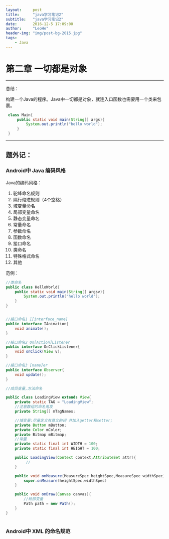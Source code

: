 ```yaml
---
layout:     post
title:      "java学习笔记2"
subtitle:   "java学习笔记2"
date:       2016-12-5 17:09:00
author:     "LeoHe"
header-img: "img/post-bg-2015.jpg"
tags:
    - Java
---
```





# 第二章 一切都是对象

- - -


总结：

构建一个Java的程序。Java中一切都是对象，就连入口函数也需要用一个类来包裹。



```java
 class Main{
     public static void main(String[] args){
         System.out.println("hello world");
     }
 }
```


_ _ _



## 题外记：

### Android中 Java 编码风格

Java的编码风格：
 1. 驼峰命名规则
 2. 隔行缩进规则（4个空格）
 3. 域变量命名
 4. 局部变量命名
 5. 静态变量命名
 6. 常量命名
 7. 参数命名
 8. 函数命名
 9. 接口命名
 10. 类命名
 11. 特殊格式命名
 12. 其他

范例：




```java
//类命名
public class HelloWorld{
    public static void main(String[] argsv){
        System.out.println("hello world");
    }
}


//接口命名1 I[interface_name]
public interface IAnimation{
    void animate();
}

//接口命名2 On[Action]Listener
public interface OnClickListener{
    void onClick(View v);
}

//接口命名3 [name]er
public interface Observer{
    void update();
}

//成员变量,方法命名

public class LoadingView extends View{
    private static TAG = "LoadingView";
    //注意数组的命名鬼发
    private String[] mTagNames;

    //域变量:尽量定义有意义的词 并加入getter和setter;
    private Button mButton;
    private Color mColor;
    private Bitmap mBitmap;
    //常量
    private static final int WIDTH = 100;
    private static final int HEIGHT = 100;

    public LoadingView(Context context,AttributeSet attr){
         //
    }

    public void onMeasure(MeasureSpec heightSpec,MeasureSpec widthSpec){
        super.onMeasure(heightSpec,widthSpec)
    }

    public void onDraw(Canvas canvas){
        //局部变量
        Path path = new Path();
    }
}



```

### Android中 XML 的命名规范



